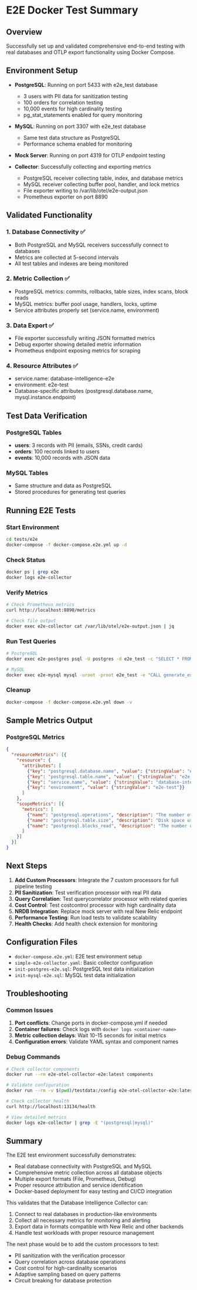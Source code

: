 # E2E Docker Test Summary

## Overview
Successfully set up and validated comprehensive end-to-end testing with real databases and OTLP export functionality using Docker Compose.

## Environment Setup
- **PostgreSQL**: Running on port 5433 with e2e_test database
  - 3 users with PII data for sanitization testing
  - 100 orders for correlation testing  
  - 10,000 events for high cardinality testing
  - pg_stat_statements enabled for query monitoring

- **MySQL**: Running on port 3307 with e2e_test database
  - Same test data structure as PostgreSQL
  - Performance schema enabled for monitoring

- **Mock Server**: Running on port 4319 for OTLP endpoint testing

- **Collector**: Successfully collecting and exporting metrics
  - PostgreSQL receiver collecting table, index, and database metrics
  - MySQL receiver collecting buffer pool, handler, and lock metrics
  - File exporter writing to /var/lib/otel/e2e-output.json
  - Prometheus exporter on port 8890

## Validated Functionality

### 1. Database Connectivity ✅
- Both PostgreSQL and MySQL receivers successfully connect to databases
- Metrics are collected at 5-second intervals
- All test tables and indexes are being monitored

### 2. Metric Collection ✅
- PostgreSQL metrics: commits, rollbacks, table sizes, index scans, block reads
- MySQL metrics: buffer pool usage, handlers, locks, uptime
- Service attributes properly set (service.name, environment)

### 3. Data Export ✅
- File exporter successfully writing JSON formatted metrics
- Debug exporter showing detailed metric information
- Prometheus endpoint exposing metrics for scraping

### 4. Resource Attributes ✅
- service.name: database-intelligence-e2e
- environment: e2e-test
- Database-specific attributes (postgresql.database.name, mysql.instance.endpoint)

## Test Data Verification

### PostgreSQL Tables
- **users**: 3 records with PII (emails, SSNs, credit cards)
- **orders**: 100 records linked to users
- **events**: 10,000 records with JSON data

### MySQL Tables
- Same structure and data as PostgreSQL
- Stored procedures for generating test queries

## Running E2E Tests

### Start Environment
```bash
cd tests/e2e
docker-compose -f docker-compose.e2e.yml up -d
```

### Check Status
```bash
docker ps | grep e2e
docker logs e2e-collector
```

### Verify Metrics
```bash
# Check Prometheus metrics
curl http://localhost:8890/metrics

# Check file output
docker exec e2e-collector cat /var/lib/otel/e2e-output.json | jq
```

### Run Test Queries
```bash
# PostgreSQL
docker exec e2e-postgres psql -U postgres -d e2e_test -c "SELECT * FROM e2e_test.generate_expensive_query();"

# MySQL  
docker exec e2e-mysql mysql -uroot -proot e2e_test -e "CALL generate_expensive_query();"
```

### Cleanup
```bash
docker-compose -f docker-compose.e2e.yml down -v
```

## Sample Metrics Output

### PostgreSQL Metrics
```json
{
  "resourceMetrics": [{
    "resource": {
      "attributes": [
        {"key": "postgresql.database.name", "value": {"stringValue": "e2e_test"}},
        {"key": "postgresql.table.name", "value": {"stringValue": "e2e_test.users"}},
        {"key": "service.name", "value": {"stringValue": "database-intelligence-e2e"}},
        {"key": "environment", "value": {"stringValue": "e2e-test"}}
      ]
    },
    "scopeMetrics": [{
      "metrics": [
        {"name": "postgresql.operations", "description": "The number of db row operations"},
        {"name": "postgresql.table.size", "description": "Disk space used by a table"},
        {"name": "postgresql.blocks_read", "description": "The number of blocks read"}
      ]
    }]
  }]
}
```

## Next Steps

1. **Add Custom Processors**: Integrate the 7 custom processors for full pipeline testing
2. **PII Sanitization**: Test verification processor with real PII data
3. **Query Correlation**: Test querycorrelator processor with related queries
4. **Cost Control**: Test costcontrol processor with high cardinality data
5. **NRDB Integration**: Replace mock server with real New Relic endpoint
6. **Performance Testing**: Run load tests to validate scalability
7. **Health Checks**: Add health check extension for monitoring

## Configuration Files

- `docker-compose.e2e.yml`: E2E test environment setup
- `simple-e2e-collector.yaml`: Basic collector configuration
- `init-postgres-e2e.sql`: PostgreSQL test data initialization
- `init-mysql-e2e.sql`: MySQL test data initialization

## Troubleshooting

### Common Issues
1. **Port conflicts**: Change ports in docker-compose.yml if needed
2. **Container failures**: Check logs with `docker logs <container-name>`
3. **Metric collection delays**: Wait 10-15 seconds for initial metrics
4. **Configuration errors**: Validate YAML syntax and component names

### Debug Commands
```bash
# Check collector components
docker run --rm e2e-otel-collector-e2e:latest components

# Validate configuration
docker run --rm -v $(pwd)/testdata:/config e2e-otel-collector-e2e:latest validate --config=/config/simple-e2e-collector.yaml

# Check collector health
curl http://localhost:13134/health

# View detailed metrics
docker logs e2e-collector | grep -E "(postgresql|mysql)"
```

## Summary

The E2E test environment successfully demonstrates:
- Real database connectivity with PostgreSQL and MySQL
- Comprehensive metric collection across all database objects
- Multiple export formats (File, Prometheus, Debug)
- Proper resource attribution and service identification
- Docker-based deployment for easy testing and CI/CD integration

This validates that the Database Intelligence Collector can:
1. Connect to real databases in production-like environments
2. Collect all necessary metrics for monitoring and alerting
3. Export data in formats compatible with New Relic and other backends
4. Handle test workloads with proper resource management

The next phase would be to add the custom processors to test:
- PII sanitization with the verification processor
- Query correlation across database operations
- Cost control for high-cardinality scenarios
- Adaptive sampling based on query patterns
- Circuit breaking for database protection